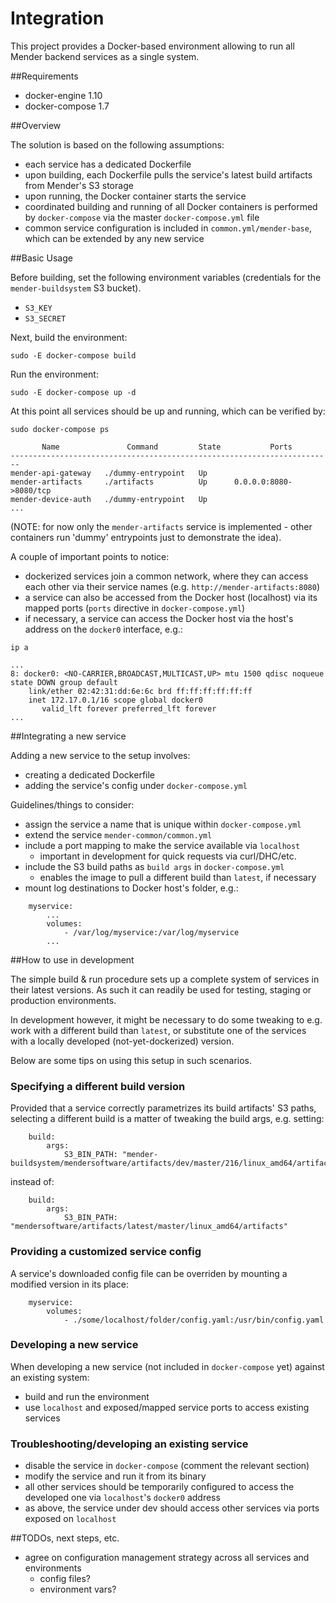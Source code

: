 # Integration

This project provides a Docker-based environment allowing to run all Mender
backend services as a single system.

##Requirements

* docker-engine 1.10
* docker-compose 1.7

##Overview

The solution is based on the following assumptions:

* each service has a dedicated Dockerfile
* upon building, each Dockerfile pulls the service's latest build artifacts
  from Mender's S3 storage
* upon running, the Docker container starts the service
* coordinated building and running of all Docker containers is performed by
  `docker-compose` via the master `docker-compose.yml` file
* common service configuration is included in `common.yml/mender-base`, which
  can be extended by any new service

##Basic Usage

Before building, set the following environment variables (credentials for
the `mender-buildsystem` S3 bucket).

* `S3_KEY`
* `S3_SECRET`

Next, build the environment:

```
sudo -E docker-compose build
```

Run the environment:

```
sudo -E docker-compose up -d
```

At this point all services should be up and running, which can be verified by:

```
sudo docker-compose ps

       Name               Command         State           Ports
------------------------------------------------------------------------
mender-api-gateway   ./dummy-entrypoint   Up
mender-artifacts     ./artifacts          Up      0.0.0.0:8080->8080/tcp
mender-device-auth   ./dummy-entrypoint   Up
...

```

(NOTE: for now only the `mender-artifacts` service is implemented - other
containers run 'dummy' entrypoints just to demonstrate the idea).

A couple of important points to notice:

* dockerized services join a common network, where they can access each other
  via their service names (e.g. `http://mender-artifacts:8080`)
* a service can also be accessed from the Docker host (localhost) via its mapped
  ports (`ports` directive in `docker-compose.yml`)
* if necessary, a service can access the Docker host via the host's address on
  the `docker0` interface, e.g.:

```
ip a

...
8: docker0: <NO-CARRIER,BROADCAST,MULTICAST,UP> mtu 1500 qdisc noqueue state DOWN group default
    link/ether 02:42:31:dd:6e:6c brd ff:ff:ff:ff:ff:ff
    inet 172.17.0.1/16 scope global docker0
       valid_lft forever preferred_lft forever
...
```

##Integrating a new service

Adding a new service to the setup involves:

* creating a dedicated Dockerfile
* adding the service's config under `docker-compose.yml`

Guidelines/things to consider:

* assign the service a name that is unique within `docker-compose.yml`
* extend the service `mender-common/common.yml`
* include a port mapping to make the service available via `localhost`
    * important in development for quick requests via curl/DHC/etc.
* include the S3 build paths as `build args` in `docker-compose.yml`
    * enables the image to pull a different build than `latest`, if necessary
* mount log destinations to Docker host's folder, e.g.:

```
    myservice:
        ...
        volumes:
            - /var/log/myservice:/var/log/myservice
        ...
```

##How to use in development

The simple build & run procedure sets up a complete system of services in their
latest versions. As such it can readily be used for testing, staging or production
environments.

In development however, it might be necessary to do some tweaking to e.g. work
with a different build than `latest`, or substitute one of the services with a
locally developed (not-yet-dockerized) version.

Below are some tips on using this setup in such scenarios.

### Specifying a different build version
Provided that a service correctly parametrizes its build artifacts' S3 paths,
selecting a different build is a matter of tweaking the build args, e.g. setting:

```
    build:
        args:
            S3_BIN_PATH: "mender-buildsystem/mendersoftware/artifacts/dev/master/216/linux_amd64/artifacts"
```

instead of:

```
    build:
        args:
            S3_BIN_PATH: "mendersoftware/artifacts/latest/master/linux_amd64/artifacts"
```

### Providing a customized service config
A service's downloaded config file can be overriden by mounting a modified
version in its place:

```
    myservice:
        volumes:
            - ./some/localhost/folder/config.yaml:/usr/bin/config.yaml
```

### Developing a new service
When developing a new service (not included in `docker-compose` yet) against an
existing system:

* build and run the environment
* use `localhost` and exposed/mapped service ports to access existing services

### Troubleshooting/developing an existing service
* disable the service in `docker-compose` (comment the relevant section)
* modify the service and run it from its binary
* all other services should be temporarily configured to access the developed
  one via `localhost`'s `docker0` address
* as above, the service under dev should access other services via ports exposed
  on `localhost`

##TODOs, next steps, etc.
* agree on configuration management strategy across all services and environments
    * config files?
    * environment vars?
